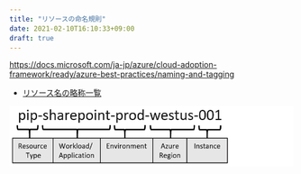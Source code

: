 ```yaml
---
title: "リソースの命名規則"
date: 2021-02-10T16:10:33+09:00
draft: true
---
```


https://docs.microsoft.com/ja-jp/azure/cloud-adoption-framework/ready/azure-best-practices/naming-and-tagging

* [リソース名の略称一覧](https://docs.microsoft.com/ja-jp/azure/cloud-adoption-framework/ready/azure-best-practices/resource-abbreviations)

![](2021-02-10-16-17-07.png)